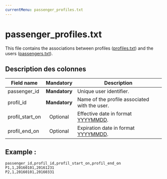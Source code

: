 ```yaml
---
currentMenu: passenger_profiles.txt
---
```


# passenger_profiles.txt

This file contains the associations between profiles ([profiles.txt](profiles.txt.html)) and the users ([passengers.txt](passengers.txt.html)).

## Description des colonnes

| Field name      |   Mandatory   | Description                                             |
|-----------------|:-------------:|---------------------------------------------------------|
| passenger_id    | **Mandatory** | Unique user identifier.                                 |
| profil_id       | **Mandatory** | Name of the profile associated with the user.           |
| profil_start_on |   Optional    | Effective date in format [YYYYMMDD](types.html#Dates).  |
| profil_end_on   |   Optional    | Expiration date in format [YYYYMMDD](types.html#Dates). |

## Example : 

```
passenger_id,profil_id,profil_start_on,profil_end_on
P1,1,20160101,20161231
P2,1,20160101,20160331
```

